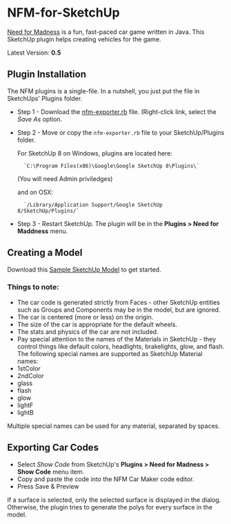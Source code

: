 NFM-for-SketchUp
================

[Need for Madness](http://www.needformadness.com/developer/) is a fun, fast-paced car game written in Java. This SketchUp plugin helps creating vehicles for the game.

Latest Version: **0.5**

## Plugin Installation ##

The NFM plugins is a single-file. In a nutshell, you just put the file in SketchUps' Plugins folder.

* Step 1 -
    Download the [nfm-exporter.rb](https://raw.github.com/jimfoltz/NFM-for-SketchUp/master/nfm-exporter.rb) file. (Right-click link, select the *Save  As* option.

* Step 2 - Move or copy the `nfm-exporter.rb` file to your SketchUp/Plugins folder.

    For SketchUp 8 on Windows, plugins are located here:

        `C:\Program Files(x86)\Google\Google SketchUp 8\Plugins\`

    (You will need Admin priviledges)    
    
	and on OSX:

        `/Library/Application Support/Google SketchUp 8/SketchUp/Plugins/`

* Step 3 -
    Restart SketchUp. The plugin will be in the **Plugins > Need for Maddness** menu.

## Creating a Model ##

Download this [Sample SketchUp Model](http://sketchup.google.com/3dwarehouse/details?mid=196de521c5d5c3f0b73ce25f042b849a) to get started.

### Things to note: ###

* The car code is generated strictly from Faces - other SketchUp entities such as Groups and Components may be in the model, but are ignored.
* The car is centered (more or less) on the origin.
* The size of the car is appropriate for the default wheels.
* The stats and physics of the car are not included.
* Pay special attention to the names of the Materials in SketchUp - they control things like default colors, headlights, brakelights, glow, and flash. The following special names are supported as SketchUp Material names:
 * 1stColor
 * 2ndColor
 * glass
 * flash
 * glow
 * lightF
 * lightB

Multiple special names can be used for any material, separated by spaces.

## Exporting Car Codes ##

* Select *Show Code* from SketchUp's **Plugins > Need for Madness > Show Code**
menu item.
* Copy and paste the code into the NFM Car Maker code editor.
* Press Save & Preview

If a surface is selected, only the selected surface is displayed in the dialog. Otherwise, the plugin tries to generate the polys for every surface in the model.

